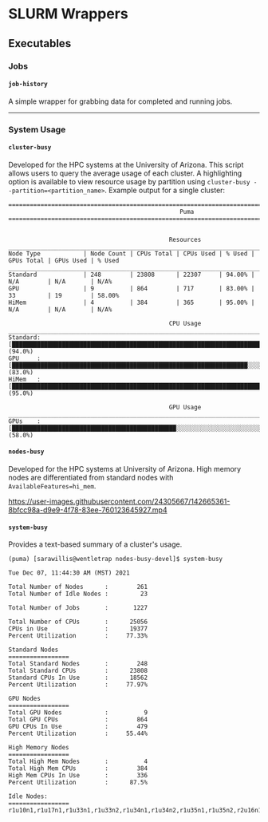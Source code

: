 # SLURM Wrappers


## Executables

### Jobs
#### ```job-history```
A simple wrapper for grabbing data for completed and running jobs.

----------


### System Usage
#### ```cluster-busy```
Developed for the HPC systems at the University of Arizona. This script allows users to query the average usage of each cluster. A highlighting option is available to view resource usage by partition using ```cluster-busy --partition=<partition_name>```. Example output for a single cluster:
```
====================================================================================================
                                                Puma                                                
====================================================================================================


                                             Resources                                              
____________________________________________________________________________________________________
Node Type            | Node Count | CPUs Total | CPUs Used | % Used | GPUs Total | GPUs Used | % Used
____________________________________________________________________________________________________
Standard             | 248        | 23808      | 22307     | 94.00% | N/A        | N/A       | N/A%  
GPU                  | 9          | 864        | 717       | 83.00% | 33         | 19        | 58.00%
HiMem                | 4          | 384        | 365       | 95.00% | N/A        | N/A       | N/A%  

                                             CPU Usage                                              
____________________________________________________________________________________________________
Standard:  [███████████████████████████████████████████████████████████████████████████░░░░░] (94.0%)
GPU     :  [██████████████████████████████████████████████████████████████████░░░░░░░░░░░░░░] (83.0%)
HiMem   :  [████████████████████████████████████████████████████████████████████████████░░░░] (95.0%)

                                             GPU Usage                                              
____________________________________________________________________________________________________
GPUs    :  [██████████████████████████████████████████████░░░░░░░░░░░░░░░░░░░░░░░░░░░░░░░░░░] (58.0%)
```

#### ```nodes-busy```
Developed for the HPC systems at University of Arizona. High memory nodes are differentiated from standard nodes with ```AvailableFeatures=hi_mem```.

https://user-images.githubusercontent.com/24305667/142665361-8bfcc98a-d9e9-4f78-83ee-760123645927.mp4


#### ```system-busy```
Provides a text-based summary of a cluster's usage.
```
(puma) [sarawillis@wentletrap nodes-busy-devel]$ system-busy

Tue Dec 07, 11:44:30 AM (MST) 2021

Total Number of Nodes      :        261
Total Number of Idle Nodes :         23

Total Number of Jobs       :       1227

Total Number of CPUs       :      25056
CPUs in Use                :      19377
Percent Utilization        :     77.33%

Standard Nodes
=================
Total Standard Nodes       :        248
Total Standard CPUs        :      23808
Standard CPUs In Use       :      18562
Percent Utilization        :     77.97%

GPU Nodes
=================
Total GPU Nodes            :          9
Total GPU CPUs             :        864
GPU CPUs In Use            :        479
Percent Utilization        :     55.44%

High Memory Nodes
=================
Total High Mem Nodes       :          4
Total High Mem CPUs        :        384
High Mem CPUs In Use       :        336
Percent Utilization        :      87.5%

Idle Nodes:
=================
r1u10n1,r1u17n1,r1u33n1,r1u33n2,r1u34n1,r1u34n2,r1u35n1,r1u35n2,r2u16n1,r2u30n2,r2u34n1,r3u06n2,r3u13n2,r3u14n1,r3u16n1,r3u17n1,r3u26n1,r3u26n2,r3u27n2,r3u31n2,r3u33n2,r3u35n1,r4u40n1
```



